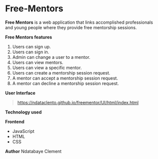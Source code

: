 # Free-Mentors
**Free Mentors** is a web application that links accomplished professionals and young people where they provide free mentorship sessions.

**Free Mentors features**
  1. Users can sign up.
  2. Users can sign in.
  3. Admin can change a user to a mentor.
  4. Users can view mentors.
  5. Users can view a specific mentor.
  6. Users can create a mentorship session request.
  7. A mentor can accept a mentorship session request.
  8. A mentor can decline a mentorship session request.

**User Interface**

>https://ndataclento.github.io/freementor/UI/html/index.html

 
**Technology used**

**Frontend**
  * JavaScript
  * HTML
  * CSS


**Author**
Ndatabaye Clement

